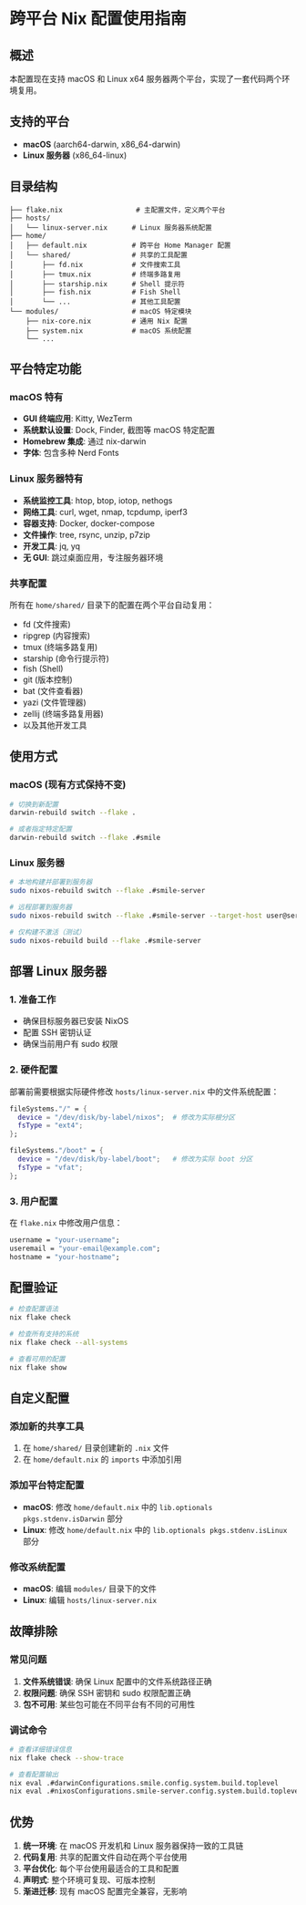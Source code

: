 # 跨平台 Nix 配置使用指南

## 概述

本配置现在支持 macOS 和 Linux x64 服务器两个平台，实现了一套代码两个环境复用。

## 支持的平台

- **macOS** (aarch64-darwin, x86_64-darwin)
- **Linux 服务器** (x86_64-linux)

## 目录结构

```
├── flake.nix                  # 主配置文件，定义两个平台
├── hosts/
│   └── linux-server.nix      # Linux 服务器系统配置
├── home/
│   ├── default.nix           # 跨平台 Home Manager 配置
│   └── shared/               # 共享的工具配置
│       ├── fd.nix            # 文件搜索工具
│       ├── tmux.nix          # 终端多路复用
│       ├── starship.nix      # Shell 提示符
│       ├── fish.nix          # Fish Shell
│       └── ...               # 其他工具配置
└── modules/                  # macOS 特定模块
    ├── nix-core.nix          # 通用 Nix 配置
    ├── system.nix            # macOS 系统配置
    └── ...
```

## 平台特定功能

### macOS 特有
- **GUI 终端应用**: Kitty, WezTerm
- **系统默认设置**: Dock, Finder, 截图等 macOS 特定配置
- **Homebrew 集成**: 通过 nix-darwin
- **字体**: 包含多种 Nerd Fonts

### Linux 服务器特有
- **系统监控工具**: htop, btop, iotop, nethogs
- **网络工具**: curl, wget, nmap, tcpdump, iperf3
- **容器支持**: Docker, docker-compose
- **文件操作**: tree, rsync, unzip, p7zip
- **开发工具**: jq, yq
- **无 GUI**: 跳过桌面应用，专注服务器环境

### 共享配置
所有在 `home/shared/` 目录下的配置在两个平台自动复用：
- fd (文件搜索)
- ripgrep (内容搜索)
- tmux (终端多路复用)
- starship (命令行提示符)
- fish (Shell)
- git (版本控制)
- bat (文件查看器)
- yazi (文件管理器)
- zellij (终端多路复用器)
- 以及其他开发工具

## 使用方式

### macOS (现有方式保持不变)
```bash
# 切换到新配置
darwin-rebuild switch --flake .

# 或者指定特定配置
darwin-rebuild switch --flake .#smile
```

### Linux 服务器
```bash
# 本地构建并部署到服务器
sudo nixos-rebuild switch --flake .#smile-server

# 远程部署到服务器
sudo nixos-rebuild switch --flake .#smile-server --target-host user@server

# 仅构建不激活（测试）
sudo nixos-rebuild build --flake .#smile-server
```

## 部署 Linux 服务器

### 1. 准备工作
- 确保目标服务器已安装 NixOS
- 配置 SSH 密钥认证
- 确保当前用户有 sudo 权限

### 2. 硬件配置
部署前需要根据实际硬件修改 `hosts/linux-server.nix` 中的文件系统配置：

```nix
fileSystems."/" = {
  device = "/dev/disk/by-label/nixos";  # 修改为实际根分区
  fsType = "ext4";
};

fileSystems."/boot" = {
  device = "/dev/disk/by-label/boot";   # 修改为实际 boot 分区
  fsType = "vfat";
};
```

### 3. 用户配置
在 `flake.nix` 中修改用户信息：
```nix
username = "your-username";
useremail = "your-email@example.com";
hostname = "your-hostname";
```

## 配置验证

```bash
# 检查配置语法
nix flake check

# 检查所有支持的系统
nix flake check --all-systems

# 查看可用的配置
nix flake show
```

## 自定义配置

### 添加新的共享工具
1. 在 `home/shared/` 目录创建新的 `.nix` 文件
2. 在 `home/default.nix` 的 `imports` 中添加引用

### 添加平台特定配置
- **macOS**: 修改 `home/default.nix` 中的 `lib.optionals pkgs.stdenv.isDarwin` 部分
- **Linux**: 修改 `home/default.nix` 中的 `lib.optionals pkgs.stdenv.isLinux` 部分

### 修改系统配置
- **macOS**: 编辑 `modules/` 目录下的文件
- **Linux**: 编辑 `hosts/linux-server.nix`

## 故障排除

### 常见问题
1. **文件系统错误**: 确保 Linux 配置中的文件系统路径正确
2. **权限问题**: 确保 SSH 密钥和 sudo 权限配置正确
3. **包不可用**: 某些包可能在不同平台有不同的可用性

### 调试命令
```bash
# 查看详细错误信息
nix flake check --show-trace

# 查看配置输出
nix eval .#darwinConfigurations.smile.config.system.build.toplevel
nix eval .#nixosConfigurations.smile-server.config.system.build.toplevel
```

## 优势

1. **统一环境**: 在 macOS 开发机和 Linux 服务器保持一致的工具链
2. **代码复用**: 共享的配置文件自动在两个平台使用
3. **平台优化**: 每个平台使用最适合的工具和配置
4. **声明式**: 整个环境可复现、可版本控制
5. **渐进迁移**: 现有 macOS 配置完全兼容，无影响
